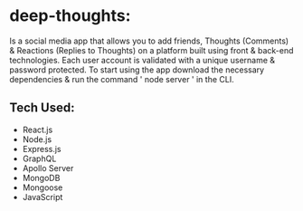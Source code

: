 # deep-thoughts: 
Is a social media app that allows you to add friends, Thoughts (Comments) & Reactions (Replies to Thoughts) on a platform built using front & back-end technologies. Each user account is validated with a unique username & password protected. To start using the app download the necessary dependencies & run the command ' node server ' in the CLI.

## Tech Used:
- React.js
- Node.js
- Express.js
- GraphQL
- Apollo Server
- MongoDB
- Mongoose
- JavaScript
